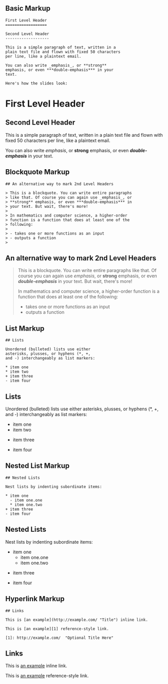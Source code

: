 ## Basic Markup

~~~
First Level Header
==================

Second Level Header
-------------------

This is a simple paragraph of text, written in a
plain text file and flown with fixed 50 characters
per line, like a plaintext email.

You can also write _emphasis_, or **strong**
emphasis, or even ***double-emphasis*** in your
text.

Here's how the slides look:
~~~


First Level Header
==================

Second Level Header
-------------------

This is a simple paragraph of text, written in a
plain text file and flown with fixed 50 characters
per line, like a plaintext email.

You can also write _emphasis_, or **strong**
emphasis, or even ***double-emphasis*** in your
text.

## Blockquote Markup

~~~
## An alternative way to mark 2nd Level Headers

> This is a blockquote. You can write entire paragraphs
> like that. Of course you can again use _emphasis_, or
> **strong** emphasis, or even ***double-emphasis*** in
> your text. But wait, there's more!
>
> In mathematics and computer science, a higher-order
> function is a function that does at least one of the
> following:
>
> - takes one or more functions as an input
> - outputs a function
>
~~~

## An alternative way to mark 2nd Level Headers

> This is a blockquote. You can write entire paragraphs
> like that. Of course you can again use _emphasis_, or
> **strong** emphasis, or even ***double-emphasis*** in
> your text. But wait, there's more!
>
> In mathematics and computer science, a higher-order
> function is a function that does at least one of the
> following:
>
> - takes one or more functions as an input
> - outputs a function
>

## List Markup

~~~
## Lists

Unordered (bulleted) lists use either
asterisks, plusses, or hyphens (*, +,
and -) interchangeably as list markers:

* item one
* item two
+ item three
- item four
~~~

## Lists

Unordered (bulleted) lists use either
asterisks, plusses, or hyphens (*, +,
and -) interchangeably as list markers:

* item one
* item two
+ item three
- item four

## Nested List Markup

~~~
## Nested Lists

Nest lists by indenting subordinate items:

* item one
  - item one.one
  * item one.two
+ item three
- item four
~~~

## Nested Lists

Nest lists by indenting subordinate items:

* item one
  - item one.one
  * item one.two
+ item three
- item four

## Hyperlink Markup

~~~
## Links

This is [an example](http://example.com/ "Title") inline link.

This is [an example][1] reference-style link.

[1]: http://example.com/  "Optional Title Here"
~~~

## Links

This is [an example](http://example.com/ "Title") inline link.

This is [an example][1] reference-style link.

[1]: http://example.com/  "Optional Title Here"
